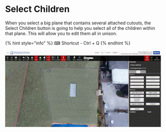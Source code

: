 # Select Children

When you select a big plane that contains several attached cutouts, the Select Children button is going to help you select all of the children within that plane. This will allow you to edit them all in unison.

{% hint style="info" %}
⌨ Shortcut - Ctrl + Q
{% endhint %}

![](../.gitbook/assets/select-children.gif)

